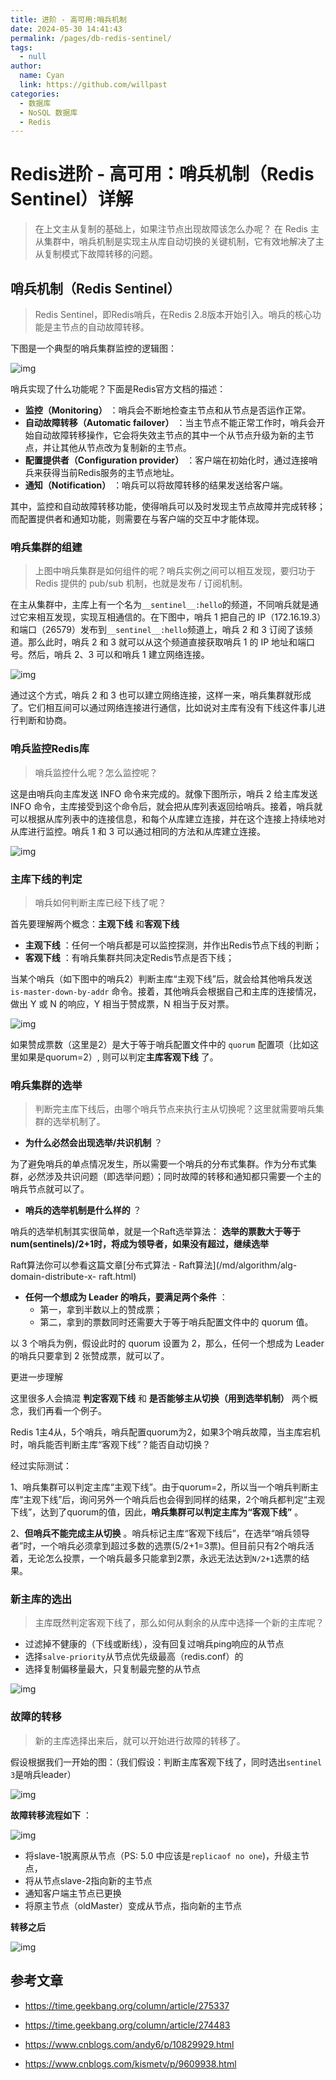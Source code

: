 ```yaml
---
title: 进阶 - 高可用:哨兵机制
date: 2024-05-30 14:41:43
permalink: /pages/db-redis-sentinel/
tags: 
  - null
author: 
  name: Cyan
  link: https://github.com/willpast
categories: 
  - 数据库
  - NoSQL 数据库
  - Redis
---
```

# Redis进阶 - 高可用：哨兵机制（Redis Sentinel）详解

> 在上文主从复制的基础上，如果注节点出现故障该怎么办呢？ 在 Redis
> 主从集群中，哨兵机制是实现主从库自动切换的关键机制，它有效地解决了主从复制模式下故障转移的问题。

 

## 哨兵机制（Redis Sentinel）

> Redis Sentinel，即Redis哨兵，在Redis 2.8版本开始引入。哨兵的核心功能是主节点的自动故障转移。

下图是一个典型的哨兵集群监控的逻辑图：

![img](https://cdn.jsdelivr.net/gh/willpast/image/blog/ka_java/db-redis-sen-1.png)

哨兵实现了什么功能呢？下面是Redis官方文档的描述：

  * **监控（Monitoring）** ：哨兵会不断地检查主节点和从节点是否运作正常。
  * **自动故障转移（Automatic failover）** ：当主节点不能正常工作时，哨兵会开始自动故障转移操作，它会将失效主节点的其中一个从节点升级为新的主节点，并让其他从节点改为复制新的主节点。
  * **配置提供者（Configuration provider）** ：客户端在初始化时，通过连接哨兵来获得当前Redis服务的主节点地址。
  * **通知（Notification）** ：哨兵可以将故障转移的结果发送给客户端。

其中，监控和自动故障转移功能，使得哨兵可以及时发现主节点故障并完成转移；而配置提供者和通知功能，则需要在与客户端的交互中才能体现。

### 哨兵集群的组建

> 上图中哨兵集群是如何组件的呢？哨兵实例之间可以相互发现，要归功于 Redis 提供的 pub/sub 机制，也就是发布 / 订阅机制。

在主从集群中，主库上有一个名为`__sentinel__:hello`的频道，不同哨兵就是通过它来相互发现，实现互相通信的。在下图中，哨兵 1 把自己的
IP（172.16.19.3）和端口（26579）发布到`__sentinel__:hello`频道上，哨兵 2 和 3 订阅了该频道。那么此时，哨兵 2
和 3 就可以从这个频道直接获取哨兵 1 的 IP 地址和端口号。然后，哨兵 2、3 可以和哨兵 1 建立网络连接。

![img](https://cdn.jsdelivr.net/gh/willpast/image/blog/ka_java/db-redis-sen-6.jpg)

通过这个方式，哨兵 2 和 3
也可以建立网络连接，这样一来，哨兵集群就形成了。它们相互间可以通过网络连接进行通信，比如说对主库有没有下线这件事儿进行判断和协商。

### 哨兵监控Redis库

> 哨兵监控什么呢？怎么监控呢？

这是由哨兵向主库发送 INFO 命令来完成的。就像下图所示，哨兵 2 给主库发送 INFO
命令，主库接受到这个命令后，就会把从库列表返回给哨兵。接着，哨兵就可以根据从库列表中的连接信息，和每个从库建立连接，并在这个连接上持续地对从库进行监控。哨兵
1 和 3 可以通过相同的方法和从库建立连接。

![img](https://cdn.jsdelivr.net/gh/willpast/image/blog/ka_java/db-redis-sen-7.jpg)

### 主库下线的判定

> 哨兵如何判断主库已经下线了呢？

首先要理解两个概念：**主观下线** 和**客观下线**

  * **主观下线** ：任何一个哨兵都是可以监控探测，并作出Redis节点下线的判断；
  * **客观下线** ：有哨兵集群共同决定Redis节点是否下线；

当某个哨兵（如下图中的哨兵2）判断主库“主观下线”后，就会给其他哨兵发送 `is-master-down-by-addr`
命令。接着，其他哨兵会根据自己和主库的连接情况，做出 Y 或 N 的响应，Y 相当于赞成票，N 相当于反对票。

![img](https://cdn.jsdelivr.net/gh/willpast/image/blog/ka_java/db-redis-sen-2.jpg)

如果赞成票数（这里是2）是大于等于哨兵配置文件中的 `quorum` 配置项（比如这里如果是quorum=2）, 则可以判定**主库客观下线** 了。

### 哨兵集群的选举

> 判断完主库下线后，由哪个哨兵节点来执行主从切换呢？这里就需要哨兵集群的选举机制了。

  * **为什么必然会出现选举/共识机制** ？

为了避免哨兵的单点情况发生，所以需要一个哨兵的分布式集群。作为分布式集群，必然涉及共识问题（即选举问题）；同时故障的转移和通知都只需要一个主的哨兵节点就可以了。

  * **哨兵的选举机制是什么样的** ？

哨兵的选举机制其实很简单，就是一个Raft选举算法： **选举的票数大于等于num(sentinels)/2+1时，将成为领导者，如果没有超过，继续选举**

Raft算法你可以参看这篇文章[分布式算法 - Raft算法](/md/algorithm/alg-domain-distribute-x-
raft.html)

  * **任何一个想成为 Leader 的哨兵，要满足两个条件** ： 
    * 第一，拿到半数以上的赞成票；
    * 第二，拿到的票数同时还需要大于等于哨兵配置文件中的 quorum 值。

以 3 个哨兵为例，假设此时的 quorum 设置为 2，那么，任何一个想成为 Leader 的哨兵只要拿到 2 张赞成票，就可以了。

更进一步理解

这里很多人会搞混 **判定客观下线** 和 **是否能够主从切换（用到选举机制）** 两个概念，我们再看一个例子。

Redis 1主4从，5个哨兵，哨兵配置quorum为2，如果3个哨兵故障，当主库宕机时，哨兵能否判断主库“客观下线”？能否自动切换？

经过实际测试：

1、哨兵集群可以判定主库“主观下线”。由于quorum=2，所以当一个哨兵判断主库“主观下线”后，询问另外一个哨兵后也会得到同样的结果，2个哨兵都判定“主观下线”，达到了quorum的值，因此，**哨兵集群可以判定主库为“客观下线”**
。

2、**但哨兵不能完成主从切换**
。哨兵标记主库“客观下线后”，在选举“哨兵领导者”时，一个哨兵必须拿到超过多数的选票(5/2+1=3票)。但目前只有2个哨兵活着，无论怎么投票，一个哨兵最多只能拿到2票，永远无法达到`N/2+1`选票的结果。

### 新主库的选出

> 主库既然判定客观下线了，那么如何从剩余的从库中选择一个新的主库呢？

  * 过滤掉不健康的（下线或断线），没有回复过哨兵ping响应的从节点
  * 选择`salve-priority`从节点优先级最高（redis.conf）的
  * 选择复制偏移量最大，只复制最完整的从节点

![img](https://cdn.jsdelivr.net/gh/willpast/image/blog/ka_java/db-redis-sen-3.jpg)

### 故障的转移

> 新的主库选择出来后，就可以开始进行故障的转移了。

假设根据我们一开始的图：（我们假设：判断主库客观下线了，同时选出`sentinel 3`是哨兵leader）

![img](https://cdn.jsdelivr.net/gh/willpast/image/blog/ka_java/db-redis-sen-1.png)

**故障转移流程如下** ：

![img](https://cdn.jsdelivr.net/gh/willpast/image/blog/ka_java/db-redis-sen-4.png)

  * 将slave-1脱离原从节点（PS: 5.0 中应该是`replicaof no one`)，升级主节点，
  * 将从节点slave-2指向新的主节点
  * 通知客户端主节点已更换
  * 将原主节点（oldMaster）变成从节点，指向新的主节点

**转移之后**

![img](https://cdn.jsdelivr.net/gh/willpast/image/blog/ka_java/db-redis-sen-5.png)

## 参考文章 

  * https://time.geekbang.org/column/article/275337
  * https://time.geekbang.org/column/article/274483
  * https://www.cnblogs.com/andy6/p/10829929.html 

  * https://www.cnblogs.com/kismetv/p/9609938.html


 
